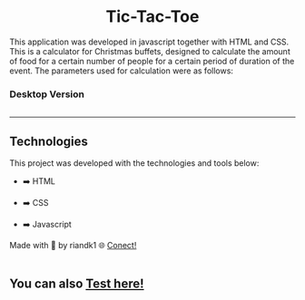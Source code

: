 <h1 align="center">
Tic-Tac-Toe
</h1>

 <div>
  <p>This application was developed in javascript together with HTML and CSS. This is a calculator for Christmas buffets, 
  designed to calculate the amount of food for a certain number of people for a certain period of duration of the event. 
  The parameters used for calculation were as follows:<p/>
  </div>
  
  
  ### Desktop Version
  <img src="">


<hr />

## Technologies

This project was developed with the technologies and tools below:

- ➡️ HTML

- ➡️ CSS

- ➡️ Javascript

Made with 💙 by riandk1 :globe_with_meridians: [Conect!](https://www.linkedin.com/in/riadnk1/)<br>
<br>
## You can also [Test here!](https://riandk1.github.io/Tic-tac-toe/)
